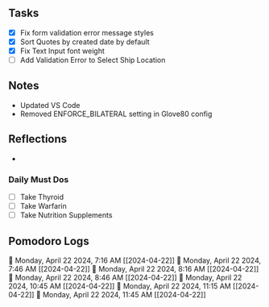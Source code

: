 ## Tasks

- [x] Fix form validation error message styles
- [x] Sort Quotes by created date by default
- [x] Fix Text Input font weight
- [ ] Add Validation Error to Select Ship Location

## Notes

-  Updated VS Code
- Removed ENFORCE_BILATERAL setting in Glove80 config

## Reflections

- 

### Daily Must Dos

- [ ] Take Thyroid
- [ ] Take Warfarin
- [ ] Take Nutrition Supplements

## Pomodoro Logs


🍅 Monday, April 22 2024, 7:16 AM [[2024-04-22]]
🍅 Monday, April 22 2024, 7:46 AM [[2024-04-22]]
🍅 Monday, April 22 2024, 8:16 AM [[2024-04-22]]
🍅 Monday, April 22 2024, 8:46 AM [[2024-04-22]]
🍅 Monday, April 22 2024, 10:45 AM [[2024-04-22]]
🍅 Monday, April 22 2024, 11:15 AM [[2024-04-22]]
🍅 Monday, April 22 2024, 11:45 AM [[2024-04-22]]